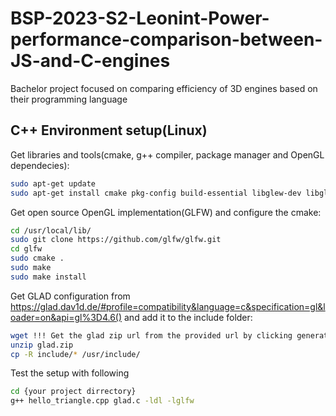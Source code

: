 # BSP-2023-S2-Leonint-Power-performance-comparison-between-JS-and-C-engines
Bachelor project focused on comparing efficiency of 3D engines based on their programming language


## C++ Environment setup(Linux)

Get libraries and tools(cmake, g++ compiler, package manager and OpenGL dependecies):

```sh
sudo apt-get update
sudo apt-get install cmake pkg-config build-essential libglew-dev libglfw3-dev libglm-dev libao-dev libmpg123-dev libxinerama-dev libxcursor-dev libxi-dev
```

Get open source OpenGL implementation(GLFW) and configure the cmake:

```sh
cd /usr/local/lib/
sudo git clone https://github.com/glfw/glfw.git
cd glfw
sudo cmake .
sudo make
sudo make install
```

Get GLAD configuration from https://glad.dav1d.de/#profile=compatibility&language=c&specification=gl&loader=on&api=gl%3D4.6() and add it to the include folder:

```sh
wget !!! Get the glad zip url from the provided url by clicking generate !!!
unzip glad.zip
cp -R include/* /usr/include/
```

Test the setup with following

```sh
cd {your project dirrectory}
g++ hello_triangle.cpp glad.c -ldl -lglfw
```